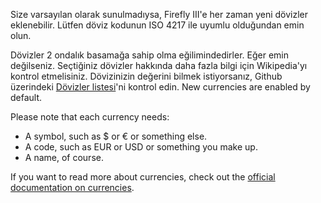 Size varsayılan olarak sunulmadıysa, Firefly III'e her zaman yeni dövizler eklenebilir. Lütfen döviz kodunun ISO 4217 ile uyumlu olduğundan emin olun.

Dövizler 2 ondalık basamağa sahip olma eğilimindedirler. Eğer emin değilseniz. Seçtiğiniz dövizler hakkında daha fazla bilgi için Wikipedia'yı kontrol etmelisiniz. Dövizinizin değerini bilmek istiyorsanız, Github üzerindeki [Dövizler listesi](https://github.com/xsolla/currency-format/blob/master/currency-format.json)'ni kontrol edin. New currencies are enabled by default.

Please note that each currency needs:

- A symbol, such as $ or € or something else.
- A code, such as EUR or USD or something you make up.
- A name, of course.

If you want to read more about currencies, check out the [official documentation on currencies](https://firefly-iii.readthedocs.io/en/latest/concepts/currencies.html).